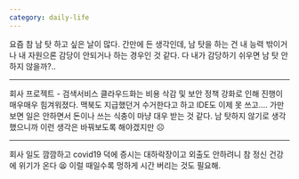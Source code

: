 ```yaml
---
category: daily-life
---
```


요즘 참 남 탓 하고 싶은 날이 많다.
간만에 든 생각인데, 남 탓을 하는 건 내 능력 밖이거나 내 자원으론 감당이 안되거나 하는 경우인 것 같다.
다 내가 감당하기 쉬우면 남 탓 안하지 않을까?..

---

회사 프로젝트 - 검색서비스 클라우드화는 비용 삭감 및 보안 정책 강화로 인해 진행이 매우매우 힘겨워졌다.
맥북도 지급했던거 수거한다고 하고 IDE도 이제 못 쓰고.... 가만보면 일은 안하면서 돈이나 쓰는 식충이 마냥 대우 받는 것 같다.
남 탓하지 않기로 생각했으니까 이런 생각은 바꿔보도록 해야겠지만 ☹

---

회사 일도 깜깜하고 covid19 덕에 증시는 대하락장이고 외출도 안하려니 참 정신 건강에 위기가 온다 😫
이럴 때일수록 멍하게 시간 버리는 것도 필요해.
